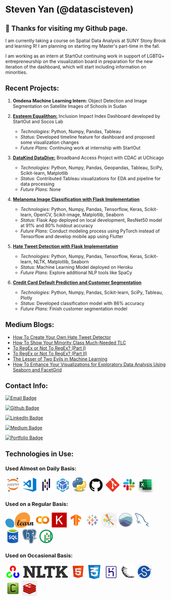 # Steven Yan (@datascisteven) 

## 👋 **Thanks for visiting my Github page.**

I am currently taking a course on Spatial Data Analysis at SUNY Stony Brook and learning R!  I am planning on starting my Master's part-time in the fall.

I am working as an intern at StartOut continuing work in support of LGBTQ+ entrepreneurship on the visualization board in preparation for the new iteration of the dashboard, which will start including information on minorities.


## **Recent Projects:**

1.  **Omdena Machine Learning Intern:** Object Detection and Image Segmentation on Satellite Images of Schools in Sudan

2.  [**Essteem Equalithon:**](https://bit.ly/SPEII) Inclusion Impact Index Dashboard developed by StartOut and Socos Lab
	- _Technologies:_  Python, Numpy, Pandas, Tableau
	- _Status:_  Developed timeline feature for dashboard and proposed some visualization changes
	- _Future Plans:_  Continuing work at internship with StartOut

3.  [**DataKind DataDive:**](https://bit.ly/DataKind_CDAC) Broadband Access Project with CDAC at UChicago
	- _Technologies:_   Python, Numpy, Pandas, Geopandas, Tableau, SciPy, Scikit-learn, Matplotlib
	- _Status:_  Contributed Tableau visualizations for EDA and pipeline for data processing
	- _Future Plans:_  None

5.  [**Melanoma Image Classification with Flask Implementation**](https://bit.ly/Melanoma-Detector)
	- _Technologies:_  Python, Numpy, Pandas, Tensorflow, Keras, Scikit-learn, OpenCV, Scikit-image, Matplotlib, Seaborn
	- _Status:_  Flask App deployed on local development, ResNet50 model at 91% and 80% holdout accuracy
	- _Future Plans:_  Conduct modeling process using PyTorch instead of Tensorflow and develop mobile app using Flutter

6.  [**Hate Tweet Detection with Flask Implementation**](https://bit.ly/Hate-Tweet-Detector)
	- _Technologies:_   Python, Numpy, Pandas, Tensorflow, Keras, Scikit-learn, NLTK, Matplotlib, Seaborn
	- _Status:_  Machine Learning Model deployed on Heroku
	- _Future Plans:_  Explore additional NLP tools like SpaCy

7.  [**Credit Card Default Prediction and Customer Segmentation**](https://bit.ly/CC-Default-Segmentation)
	- _Technologies:_   Python, Numpy, Pandas, Scikit-learn, SciPy, Tableau, Plotly
	- _Status:_  Developed classification model with 86% accuracy
	- _Future Plans:_  Finish customer segmentation model



## **Medium Blogs:**

- [How To Create Your Own Hate Tweet Detector](https://bit.ly/Hate-Tweet-Blog)
- [How To Show Your Minority Class Much-Needed TLC](https://bit.ly/Minority-Class-Blog)
- [To RegEx or Not To RegEx? (Part I)](https://bit.ly/RegEx-Blog-1)
- [To RegEx or Not To RegEx? (Part II)](https://bit.ly/RegEx-Blog-2)
- [The Lesser of Two Evils in Machine Learning](https://bit.ly/Bias-Variance-Blog)
- [How To Enhance Your Visualizations for Exploratory Data Analysis Using Seaborn and FacetGrid](https://bit.ly/FacetGrid-Blog)



## **Contact Info:**

[![Email Badge](https://img.shields.io/static/v1?label=Email&message=datascisteven@gmail.com&color=8b0000&style=for-the-badge&logo=GMail&logoColor=white&logoWidth=30)](mailto:datascisteven@gmail.com)

[![Github Badge](https://img.shields.io/static/v1?label=GitHub&message=@datascisteven&color=9966CC&style=for-the-badge&logo=GitHub&logoWidth=30)](https://bit.ly/stevens_github)

[![LinkedIn Badge](https://img.shields.io/static/v1?label=LinkedIn&message=@datascisteven&color=0A66C2&style=for-the-badge&logo=LinkedIn&logoWidth=30)](https://bit.ly/stevens_linkedin)

[![Medium Badge](https://img.shields.io/static/v1?label=Medium&message=@datascisteven&color=003366&style=for-the-badge&logo=Medium&logoWidth=30)](https://bit.ly/stevens_medium)

[![Portfolio Badge](https://img.shields.io/static/v1?label=Website&message=datascisteven.github.io&color=FF6600&style=for-the-badge&logo=GoogleChrome&logoColor=white&logoWidth=30)](https://bit.ly/stevens_portfolio)


## **Technologies in Use:**
                    
### **Used Almost on Daily Basis:**

<img src='skills/jupyter48.png'> <img src='skills/vscode48.png'> <img src='skills/pandas48.png'> <img src='skills/numpy48.png'> <img src='skills/python48.png'> <img src='skills/github48.png'> <img src='skills/git48.png'> <img src='skills/slack48.png'> <img src='skills/excel48.png'>

### **Used on a Regular Basis:**

<img src='skills/scikit-learn48.png'> <img src='skills/colab48.png'> <img src='skills/keras48.png'> <img src='skills/tensorflow48.png'> <img src='skills/tableau48.png'> <img src='skills/matplotlib48.png'> <img src='skills/seaborn48.png'> <img src='skills/mysql48.png'> <img src='skills/sql48.png'> <img src='skills/postgresql48.png'> <img src='skills/geopandas48.png'>

### **Used on Occasional Basis:**

<img src='skills/opencv48.png'> <img src='skills/nltk48.png'> <img src='skills/html48.png'> <img src='skills/css48.png'> <img src='skills/heroku48.png'> <img src='skills/flask48.png'> <img src='skills/scipy48.png'> <img src='skills/celery48.png'> <img src='skills/redis48.png'> 
